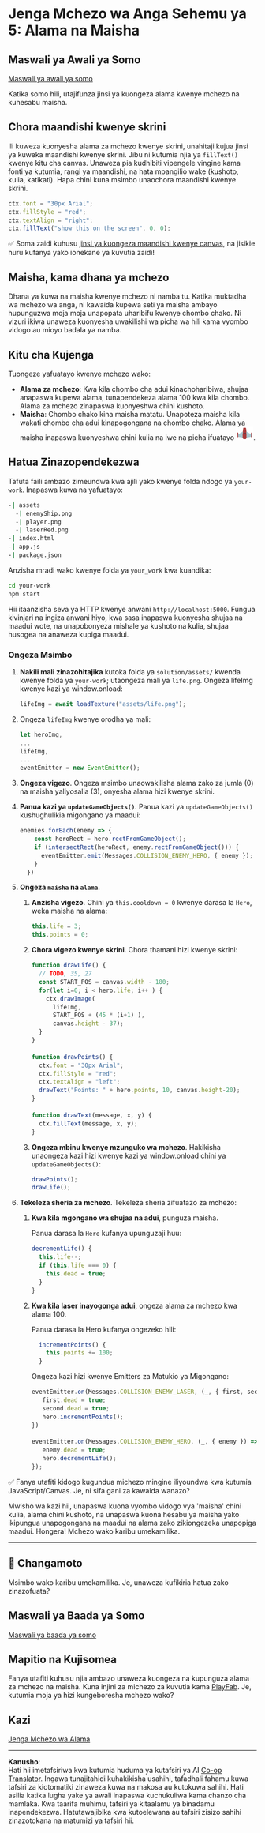 <!--
CO_OP_TRANSLATOR_METADATA:
{
  "original_hash": "4e8250db84b027c9ff816b4e4c093457",
  "translation_date": "2025-08-28T03:54:25+00:00",
  "source_file": "6-space-game/5-keeping-score/README.md",
  "language_code": "sw"
}
-->
# Jenga Mchezo wa Anga Sehemu ya 5: Alama na Maisha

## Maswali ya Awali ya Somo

[Maswali ya awali ya somo](https://ashy-river-0debb7803.1.azurestaticapps.net/quiz/37)

Katika somo hili, utajifunza jinsi ya kuongeza alama kwenye mchezo na kuhesabu maisha.

## Chora maandishi kwenye skrini

Ili kuweza kuonyesha alama za mchezo kwenye skrini, unahitaji kujua jinsi ya kuweka maandishi kwenye skrini. Jibu ni kutumia njia ya `fillText()` kwenye kitu cha canvas. Unaweza pia kudhibiti vipengele vingine kama fonti ya kutumia, rangi ya maandishi, na hata mpangilio wake (kushoto, kulia, katikati). Hapa chini kuna msimbo unaochora maandishi kwenye skrini.

```javascript
ctx.font = "30px Arial";
ctx.fillStyle = "red";
ctx.textAlign = "right";
ctx.fillText("show this on the screen", 0, 0);
```

✅ Soma zaidi kuhusu [jinsi ya kuongeza maandishi kwenye canvas](https://developer.mozilla.org/docs/Web/API/Canvas_API/Tutorial/Drawing_text), na jisikie huru kufanya yako ionekane ya kuvutia zaidi!

## Maisha, kama dhana ya mchezo

Dhana ya kuwa na maisha kwenye mchezo ni namba tu. Katika muktadha wa mchezo wa anga, ni kawaida kupewa seti ya maisha ambayo hupunguzwa moja moja unapopata uharibifu kwenye chombo chako. Ni vizuri ikiwa unaweza kuonyesha uwakilishi wa picha wa hili kama vyombo vidogo au mioyo badala ya namba.

## Kitu cha Kujenga

Tuongeze yafuatayo kwenye mchezo wako:

- **Alama za mchezo**: Kwa kila chombo cha adui kinachoharibiwa, shujaa anapaswa kupewa alama, tunapendekeza alama 100 kwa kila chombo. Alama za mchezo zinapaswa kuonyeshwa chini kushoto.
- **Maisha**: Chombo chako kina maisha matatu. Unapoteza maisha kila wakati chombo cha adui kinapogongana na chombo chako. Alama ya maisha inapaswa kuonyeshwa chini kulia na iwe na picha ifuatayo ![picha ya maisha](../../../../translated_images/life.6fb9f50d53ee0413cd91aa411f7c296e10a1a6de5c4a4197c718b49bf7d63ebf.sw.png).

## Hatua Zinazopendekezwa

Tafuta faili ambazo zimeundwa kwa ajili yako kwenye folda ndogo ya `your-work`. Inapaswa kuwa na yafuatayo:

```bash
-| assets
  -| enemyShip.png
  -| player.png
  -| laserRed.png
-| index.html
-| app.js
-| package.json
```

Anzisha mradi wako kwenye folda ya `your_work` kwa kuandika:

```bash
cd your-work
npm start
```

Hii itaanzisha seva ya HTTP kwenye anwani `http://localhost:5000`. Fungua kivinjari na ingiza anwani hiyo, kwa sasa inapaswa kuonyesha shujaa na maadui wote, na unapobonyeza mishale ya kushoto na kulia, shujaa husogea na anaweza kupiga maadui.

### Ongeza Msimbo

1. **Nakili mali zinazohitajika** kutoka folda ya `solution/assets/` kwenda kwenye folda ya `your-work`; utaongeza mali ya `life.png`. Ongeza lifeImg kwenye kazi ya window.onload:

    ```javascript
    lifeImg = await loadTexture("assets/life.png");
    ```

1. Ongeza `lifeImg` kwenye orodha ya mali:

    ```javascript
    let heroImg,
    ...
    lifeImg,
    ...
    eventEmitter = new EventEmitter();
    ```
  
2. **Ongeza vigezo**. Ongeza msimbo unaowakilisha alama zako za jumla (0) na maisha yaliyosalia (3), onyesha alama hizi kwenye skrini.

3. **Panua kazi ya `updateGameObjects()`**. Panua kazi ya `updateGameObjects()` kushughulikia migongano ya maadui:

    ```javascript
    enemies.forEach(enemy => {
        const heroRect = hero.rectFromGameObject();
        if (intersectRect(heroRect, enemy.rectFromGameObject())) {
          eventEmitter.emit(Messages.COLLISION_ENEMY_HERO, { enemy });
        }
      })
    ```

4. **Ongeza `maisha` na `alama`**. 
   1. **Anzisha vigezo**. Chini ya `this.cooldown = 0` kwenye darasa la `Hero`, weka maisha na alama:

        ```javascript
        this.life = 3;
        this.points = 0;
        ```

   1. **Chora vigezo kwenye skrini**. Chora thamani hizi kwenye skrini:

        ```javascript
        function drawLife() {
          // TODO, 35, 27
          const START_POS = canvas.width - 180;
          for(let i=0; i < hero.life; i++ ) {
            ctx.drawImage(
              lifeImg, 
              START_POS + (45 * (i+1) ), 
              canvas.height - 37);
          }
        }
        
        function drawPoints() {
          ctx.font = "30px Arial";
          ctx.fillStyle = "red";
          ctx.textAlign = "left";
          drawText("Points: " + hero.points, 10, canvas.height-20);
        }
        
        function drawText(message, x, y) {
          ctx.fillText(message, x, y);
        }

        ```

   1. **Ongeza mbinu kwenye mzunguko wa mchezo**. Hakikisha unaongeza kazi hizi kwenye kazi ya window.onload chini ya `updateGameObjects()`:

        ```javascript
        drawPoints();
        drawLife();
        ```

1. **Tekeleza sheria za mchezo**. Tekeleza sheria zifuatazo za mchezo:

   1. **Kwa kila mgongano wa shujaa na adui**, punguza maisha.

      Panua darasa la `Hero` kufanya upunguzaji huu:

        ```javascript
        decrementLife() {
          this.life--;
          if (this.life === 0) {
            this.dead = true;
          }
        }
        ```

   2. **Kwa kila laser inayogonga adui**, ongeza alama za mchezo kwa alama 100.

      Panua darasa la Hero kufanya ongezeko hili:
    
        ```javascript
          incrementPoints() {
            this.points += 100;
          }
        ```

        Ongeza kazi hizi kwenye Emitters za Matukio ya Migongano:

        ```javascript
        eventEmitter.on(Messages.COLLISION_ENEMY_LASER, (_, { first, second }) => {
           first.dead = true;
           second.dead = true;
           hero.incrementPoints();
        })

        eventEmitter.on(Messages.COLLISION_ENEMY_HERO, (_, { enemy }) => {
           enemy.dead = true;
           hero.decrementLife();
        });
        ```

✅ Fanya utafiti kidogo kugundua michezo mingine iliyoundwa kwa kutumia JavaScript/Canvas. Je, ni sifa gani za kawaida wanazo?

Mwisho wa kazi hii, unapaswa kuona vyombo vidogo vya 'maisha' chini kulia, alama chini kushoto, na unapaswa kuona hesabu ya maisha yako ikipungua unapogongana na maadui na alama zako zikiongezeka unapopiga maadui. Hongera! Mchezo wako karibu umekamilika.

---

## 🚀 Changamoto

Msimbo wako karibu umekamilika. Je, unaweza kufikiria hatua zako zinazofuata?

## Maswali ya Baada ya Somo

[Maswali ya baada ya somo](https://ashy-river-0debb7803.1.azurestaticapps.net/quiz/38)

## Mapitio na Kujisomea

Fanya utafiti kuhusu njia ambazo unaweza kuongeza na kupunguza alama za mchezo na maisha. Kuna injini za michezo za kuvutia kama [PlayFab](https://playfab.com). Je, kutumia moja ya hizi kungeboresha mchezo wako?

## Kazi

[Jenga Mchezo wa Alama](assignment.md)

---

**Kanusho**:  
Hati hii imetafsiriwa kwa kutumia huduma ya kutafsiri ya AI [Co-op Translator](https://github.com/Azure/co-op-translator). Ingawa tunajitahidi kuhakikisha usahihi, tafadhali fahamu kuwa tafsiri za kiotomatiki zinaweza kuwa na makosa au kutokuwa sahihi. Hati asilia katika lugha yake ya awali inapaswa kuchukuliwa kama chanzo cha mamlaka. Kwa taarifa muhimu, tafsiri ya kitaalamu ya binadamu inapendekezwa. Hatutawajibika kwa kutoelewana au tafsiri zisizo sahihi zinazotokana na matumizi ya tafsiri hii.